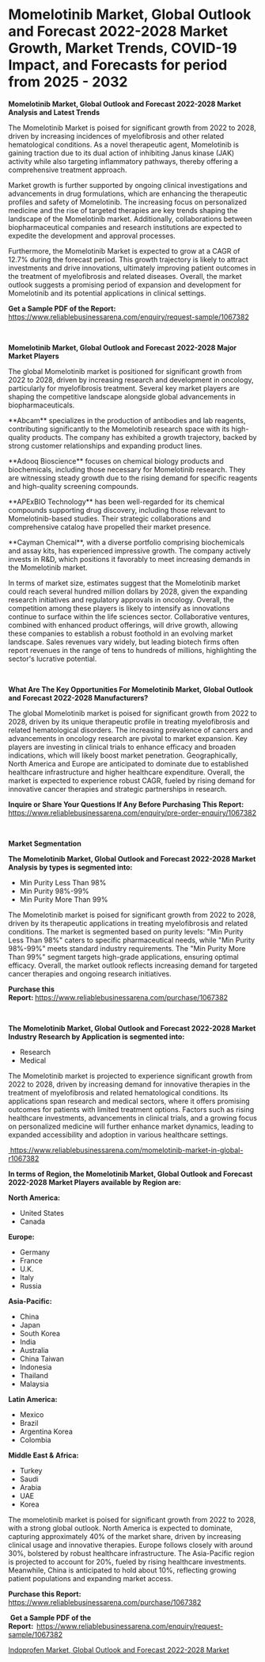 <p><h1>Momelotinib Market, Global Outlook and Forecast 2022-2028 Market Growth, Market Trends, COVID-19 Impact, and Forecasts for period from 2025 - 2032</h1></p><p><strong>Momelotinib Market, Global Outlook and Forecast 2022-2028 Market Analysis and Latest Trends</strong></p>
<p><p>The Momelotinib Market is poised for significant growth from 2022 to 2028, driven by increasing incidences of myelofibrosis and other related hematological conditions. As a novel therapeutic agent, Momelotinib is gaining traction due to its dual action of inhibiting Janus kinase (JAK) activity while also targeting inflammatory pathways, thereby offering a comprehensive treatment approach. </p><p>Market growth is further supported by ongoing clinical investigations and advancements in drug formulations, which are enhancing the therapeutic profiles and safety of Momelotinib. The increasing focus on personalized medicine and the rise of targeted therapies are key trends shaping the landscape of the Momelotinib market. Additionally, collaborations between biopharmaceutical companies and research institutions are expected to expedite the development and approval processes.</p><p>Furthermore, the Momelotinib Market is expected to grow at a CAGR of 12.7% during the forecast period. This growth trajectory is likely to attract investments and drive innovations, ultimately improving patient outcomes in the treatment of myelofibrosis and related diseases. Overall, the market outlook suggests a promising period of expansion and development for Momelotinib and its potential applications in clinical settings.</p></p>
<p><strong>Get a Sample PDF of the Report:&nbsp;</strong> <a href="https://www.reliablebusinessarena.com/enquiry/request-sample/1067382?utm_campaign=3122&utm_medium=2&utm_source=Github&utm_content=ia&utm_term=21032025&utm_id=momelotinib-market-global-outlook-and-forecast-2022-2028">https://www.reliablebusinessarena.com/enquiry/request-sample/1067382</a></p>
<p>&nbsp;</p>
<p><strong>Momelotinib Market, Global Outlook and Forecast 2022-2028 Major Market Players</strong></p>
<p><p>The global Momelotinib market is positioned for significant growth from 2022 to 2028, driven by increasing research and development in oncology, particularly for myelofibrosis treatment. Several key market players are shaping the competitive landscape alongside global advancements in biopharmaceuticals.</p><p>**Abcam** specializes in the production of antibodies and lab reagents, contributing significantly to the Momelotinib research space with its high-quality products. The company has exhibited a growth trajectory, backed by strong customer relationships and expanding product lines.</p><p>**Adooq Bioscience** focuses on chemical biology products and biochemicals, including those necessary for Momelotinib research. They are witnessing steady growth due to the rising demand for specific reagents and high-quality screening compounds.</p><p>**APExBIO Technology** has been well-regarded for its chemical compounds supporting drug discovery, including those relevant to Momelotinib-based studies. Their strategic collaborations and comprehensive catalog have propelled their market presence.</p><p>**Cayman Chemical**, with a diverse portfolio comprising biochemicals and assay kits, has experienced impressive growth. The company actively invests in R&D, which positions it favorably to meet increasing demands in the Momelotinib market.</p><p>In terms of market size, estimates suggest that the Momelotinib market could reach several hundred million dollars by 2028, given the expanding research initiatives and regulatory approvals in oncology. Overall, the competition among these players is likely to intensify as innovations continue to surface within the life sciences sector. Collaborative ventures, combined with enhanced product offerings, will drive growth, allowing these companies to establish a robust foothold in an evolving market landscape. Sales revenues vary widely, but leading biotech firms often report revenues in the range of tens to hundreds of millions, highlighting the sector's lucrative potential.</p></p>
<p>&nbsp;</p>
<p><strong>What Are The Key Opportunities For Momelotinib Market, Global Outlook and Forecast 2022-2028 Manufacturers?</strong></p>
<p><p>The global Momelotinib market is poised for significant growth from 2022 to 2028, driven by its unique therapeutic profile in treating myelofibrosis and related hematological disorders. The increasing prevalence of cancers and advancements in oncology research are pivotal to market expansion. Key players are investing in clinical trials to enhance efficacy and broaden indications, which will likely boost market penetration. Geographically, North America and Europe are anticipated to dominate due to established healthcare infrastructure and higher healthcare expenditure. Overall, the market is expected to experience robust CAGR, fueled by rising demand for innovative cancer therapies and strategic partnerships in research.</p></p>
<p><strong>Inquire or Share Your Questions If Any Before Purchasing This Report:</strong> <a href="https://www.reliablebusinessarena.com/enquiry/pre-order-enquiry/1067382?utm_campaign=3122&utm_medium=2&utm_source=Github&utm_content=ia&utm_term=21032025&utm_id=momelotinib-market-global-outlook-and-forecast-2022-2028">https://www.reliablebusinessarena.com/enquiry/pre-order-enquiry/1067382</a></p>
<p>&nbsp;</p>
<p><strong>Market Segmentation</strong></p>
<p><strong>The Momelotinib Market, Global Outlook and Forecast 2022-2028 Market Analysis by types is segmented into:</strong></p>
<p><ul><li>Min Purity Less Than 98%</li><li>Min Purity 98%-99%</li><li>Min Purity More Than 99%</li></ul></p>
<p><p>The Momelotinib market is poised for significant growth from 2022 to 2028, driven by its therapeutic applications in treating myelofibrosis and related conditions. The market is segmented based on purity levels: "Min Purity Less Than 98%" caters to specific pharmaceutical needs, while "Min Purity 98%-99%" meets standard industry requirements. The "Min Purity More Than 99%" segment targets high-grade applications, ensuring optimal efficacy. Overall, the market outlook reflects increasing demand for targeted cancer therapies and ongoing research initiatives.</p></p>
<p><strong>Purchase this Report:&nbsp;</strong><a href="https://www.reliablebusinessarena.com/purchase/1067382?utm_campaign=3122&utm_medium=2&utm_source=Github&utm_content=ia&utm_term=21032025&utm_id=momelotinib-market-global-outlook-and-forecast-2022-2028">https://www.reliablebusinessarena.com/purchase/1067382</a></p>
<p>&nbsp;</p>
<p><strong>The Momelotinib Market, Global Outlook and Forecast 2022-2028 Market Industry Research by Application is segmented into:</strong></p>
<p><ul><li>Research</li><li>Medical</li></ul></p>
<p><p>The Momelotinib market is projected to experience significant growth from 2022 to 2028, driven by increasing demand for innovative therapies in the treatment of myelofibrosis and related hematological conditions. Its applications span research and medical sectors, where it offers promising outcomes for patients with limited treatment options. Factors such as rising healthcare investments, advancements in clinical trials, and a growing focus on personalized medicine will further enhance market dynamics, leading to expanded accessibility and adoption in various healthcare settings.</p></p>
<p><a href="https://www.reliablebusinessarena.com/momelotinib-market-in-global-r1067382?utm_campaign=3122&utm_medium=2&utm_source=Github&utm_content=ia&utm_term=21032025&utm_id=momelotinib-market-global-outlook-and-forecast-2022-2028">&nbsp;https://www.reliablebusinessarena.com/momelotinib-market-in-global-r1067382</a></p>
<p><strong>In terms of Region, the Momelotinib Market, Global Outlook and Forecast 2022-2028 Market Players available by Region are:</strong></p>
<p>
    <p> <strong> North America: </strong>
        <ul>
            <li>United States</li>
            <li>Canada</li>
        </ul>
        </p> 
    <p> <strong> Europe: </strong>
        <ul>
            <li>Germany</li>
            <li>France</li>
            <li>U.K.</li>
            <li>Italy</li>
            <li>Russia</li>
        </ul>
        </p> 
    <p> <strong> Asia-Pacific: </strong>
        <ul>
            <li>China</li>
            <li>Japan</li>
            <li>South Korea</li>
            <li>India</li>
            <li>Australia</li>
            <li>China Taiwan</li>
            <li>Indonesia</li>
            <li>Thailand</li>
            <li>Malaysia</li>
        </ul>
        </p> 
    <p> <strong> Latin America: </strong>
        <ul>
            <li>Mexico</li>
            <li>Brazil</li>
            <li>Argentina Korea</li>
            <li>Colombia</li>
        </ul>
        </p> 
    <p> <strong> Middle East & Africa: </strong>
        <ul>
            <li>Turkey</li>
            <li>Saudi</li>
            <li>Arabia</li>
            <li>UAE</li>
            <li>Korea</li>
        </ul>
    </p>
    </p>
<p><p>The momelotinib market is poised for significant growth from 2022 to 2028, with a strong global outlook. North America is expected to dominate, capturing approximately 40% of the market share, driven by increasing clinical usage and innovative therapies. Europe follows closely with around 30%, bolstered by robust healthcare infrastructure. The Asia-Pacific region is projected to account for 20%, fueled by rising healthcare investments. Meanwhile, China is anticipated to hold about 10%, reflecting growing patient populations and expanding market access.</p></p>
<p><strong>Purchase this Report: </strong><a href="https://www.reliablebusinessarena.com/purchase/1067382?utm_campaign=3122&utm_medium=2&utm_source=Github&utm_content=ia&utm_term=21032025&utm_id=momelotinib-market-global-outlook-and-forecast-2022-2028">https://www.reliablebusinessarena.com/purchase/1067382</a></p>
<p>&nbsp;<strong>Get a Sample PDF of the Report:&nbsp;&nbsp;</strong><a href="https://www.reliablebusinessarena.com/enquiry/request-sample/1067382?utm_campaign=3122&utm_medium=2&utm_source=Github&utm_content=ia&utm_term=21032025&utm_id=momelotinib-market-global-outlook-and-forecast-2022-2028">https://www.reliablebusinessarena.com/enquiry/request-sample/1067382</a></p>
<p><strong></strong></p>
<p><p><a href="https://github.com/supicweg/Market-Research-Report-List-1/blob/main/indoprofen-market-global-outlook-and-forecast-2022-2028-market.md?utm_campaign=3122&utm_medium=2&utm_source=Github&utm_content=ia&utm_term=21032025&utm_id=momelotinib-market-global-outlook-and-forecast-2022-2028">Indoprofen Market, Global Outlook and Forecast 2022-2028 Market</a></p></p>